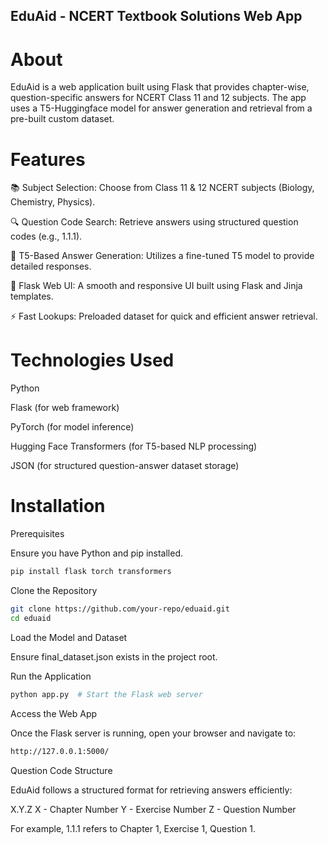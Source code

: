 ## EduAid - NCERT Textbook Solutions Web App

# About 
EduAid is a web application built using Flask that provides chapter-wise, question-specific answers for NCERT Class 11 and 12 subjects. The app uses a T5-Huggingface model for answer generation and retrieval from a pre-built custom dataset.

# Features

📚 Subject Selection: Choose from Class 11 & 12 NCERT subjects (Biology, Chemistry, Physics).

🔍 Question Code Search: Retrieve answers using structured question codes (e.g., 1.1.1).

🤖 T5-Based Answer Generation: Utilizes a fine-tuned T5 model to provide detailed responses.

🎨 Flask Web UI: A smooth and responsive UI built using Flask and Jinja templates.

⚡ Fast Lookups: Preloaded dataset for quick and efficient answer retrieval.

# Technologies Used

Python 

Flask (for web framework)

PyTorch (for model inference)

Hugging Face Transformers (for T5-based NLP processing)

JSON (for structured question-answer dataset storage)

# Installation

Prerequisites

Ensure you have Python and pip installed.
```bash
pip install flask torch transformers
```
Clone the Repository
```bash
git clone https://github.com/your-repo/eduaid.git
cd eduaid
```
Load the Model and Dataset

Ensure final_dataset.json exists in the project root.

Run the Application
```bash
python app.py  # Start the Flask web server
```
Access the Web App

Once the Flask server is running, open your browser and navigate to:
```bash
http://127.0.0.1:5000/
```
Question Code Structure

EduAid follows a structured format for retrieving answers efficiently:

X.Y.Z
X - Chapter Number
Y - Exercise Number
Z - Question Number

For example, 1.1.1 refers to Chapter 1, Exercise 1, Question 1.


